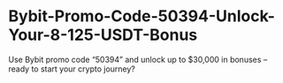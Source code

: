 # Bybit-Promo-Code-50394-Unlock-Your-8-125-USDT-Bonus
Use Bybit promo code “50394” and unlock up to $30,000 in bonuses – ready to start your crypto journey?
